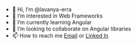 - 👋 Hi, I’m @lavanya-erra
- 👀 I’m interested in Web Frameworks
- 🌱 I’m currently learning Angular
- 💞️ I’m looking to collaborate on Angular libraries
- 📫 How to reach me [Email](lavanya.erra@yahoo.com) or [Linked In](https://www.linkedin.com/in/lerra/)

<!---
lavanya-erra/lavanya-erra is a ✨ special ✨ repository because its `README.md` (this file) appears on your GitHub profile.
You can click the Preview link to take a look at your changes.
--->
